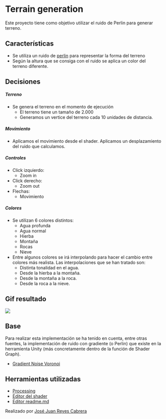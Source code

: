 # Terrain generation

Este proyecto tiene como objetivo utilizar el ruido de Perlin para generar terreno.

## Características

- Se utiliza un ruido de [perlin](https://es.wikipedia.org/wiki/Ruido_Perlin) para representar la forma del terreno
- Según la altura que se consiga con el ruido se aplica un color del terreno diferente.

## Decisiones

##### Terreno

- Se genera el terreno en el momento de ejecución
    - El terreno tiene un tamaño de 2.000
    - Generamos un vertice del terreno cada 10 unidades de distancia.

##### Movimiento
- Aplicamos el movimiento desde el shader. Aplicamos un desplazamiento del ruido que calculamos.

##### Controles

- Click izquierdo:
    - Zoom in 
- Click derecho:
    - Zoom out 
- Flechas:
    - Movimiento
    

##### Colores
- Se utilizan 6 colores distintos:
    - Agua profunda
    - Agua normal
    - Hierba
    - Montaña
    - Rocas
    - Nieve
- Entre algunos colores se irá interpolando para hacer el cambio entre colores más realista. Las interpolaciones que se han tratado son:
    - Distinta tonalidad en el agua.
    - Desde la hierba a la montaña.
    - Desde la montaña a la roca.
    - Desde la roca a la nieve.
## Gif resultado

![](turtlesGif.gif)

## Base

Para realizar esta implementación se ha tenido en cuenta, entre otras fuentes, la implementación de ruido con gradiente (o Perlin) que existe en la herramienta Unity (más concretamente dentro de la función de Shader Graph).

- [Gradient Noise Voronoi](https://docs.unity3d.com/Packages/com.unity.shadergraph@6.9/manual/Gradient-Noise-Node.html)

## Herramientas utilizadas
- [Processing](https://processing.org/)
- [Editor del shader](https://thebookofshaders.com/edit.php)
- [Editor readme.md](https://dillinger.io/)

Realizado por [José Juan Reyes Cabrera](https://github.com/JoseJuanRC)
